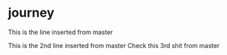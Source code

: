 # journey
This is the line inserted from master

This is the 2nd line inserted from master
Check this 3rd shit from master
